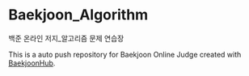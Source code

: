 # Baekjoon_Algorithm

백준 온라인 저지_알고리즘 문제 연습장



This is a auto push repository for Baekjoon Online Judge created with [BaekjoonHub](https://github.com/BaekjoonHub/BaekjoonHub).
